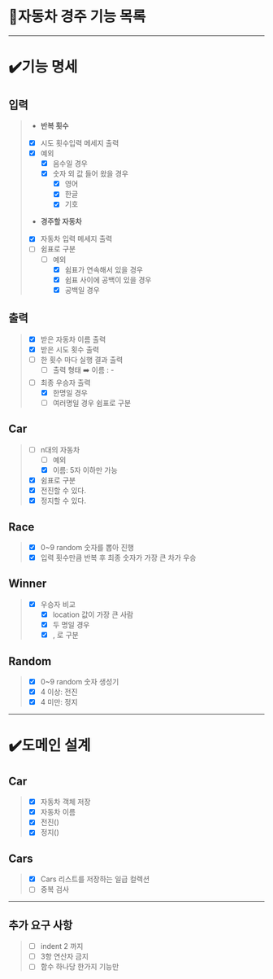 # 🚀자동차 경주 기능 목록
- - -
# ✔️기능 명세
## 입력
> - **반복 횟수**
> - [x] 시도 횟수입력 메세지 출력
>  - [x] 예외
>    - [x] 음수일 경우
>    - [x] 숫자 외 값 들어 왔을 경우
>      - [x] 영어
>      - [x] 한글
>      - [x] 기호
> - **경주할 자동차**
> - [x] 자동차 입력 메세지 출력
>  - [ ] 쉼표로 구분
>    - [ ] 예외 
>      - [x] 쉼표가 연속해서 있을 경우
>      - [x] 쉼표 사이에 공백이 있을 경우
>      - [x] 공백일 경우
 
## 출력
> - [x] 받은 자동차 이름 출력
> - [x] 받은 시도 횟수 출력
> - [ ] 한 횟수 마다 실행 결과 출력
>   - [ ] 출력 형태 ➡️ 이름 : -  
> - [ ] 최종 우승자 출력
>   -[x] 한명일 경우
>   -[ ] 여러명일 경우 쉼표로 구분 
## Car
> - [ ] n대의 자동차
>   - [ ] 예외
>    - [x] 이름: 5자 이하만 가능 
> - [x] 쉼표로 구분
> - [x] 전진할 수 있다.
> - [x] 정지할 수 있다.
## Race
> - [x] 0~9 random 숫자를 뽑아 진행
> - [x] 입력 횟수만큼 반복 후 최종 숫자가 가장 큰 차가 우승
## Winner
> - [x] 우승자 비교
>    - [x] location 값이 가장 큰 사람
>    - [x] 두 명일 경우
>     - [x] , 로 구분
## Random
> - [x] 0~9 random 숫자 생성기
> - [x] 4 이상: 전진
> - [x] 4 미만: 정지
- - - 
# ✔️도메인 설계
## Car
> - [x] 자동차 객체 저장
> - [x] 자동차 이름
> - [x] 전진()
> - [x] 정지()
## Cars
> - [x] Cars 리스트를 저장하는 일급 컬렉션
> - [ ] 중복 검사
- - - 
## 추가 요구 사항
> - [ ] indent 2 까지
> - [ ] 3항 연산자 금지
> - [ ] 함수 하나당 한가지 기능만
